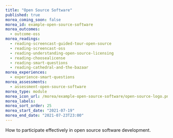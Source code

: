 ```yaml
---
title: "Open Source Software"
published: true
morea_coming_soon: false
morea_id: example-open-source-software
morea_outcomes:
  - outcome-oss
morea_readings:
  - reading-screencast-guided-tour-open-source
  - reading-screencast-oss
  - reading-understanding-open-source-licensing
  - reading-choosealicense
  - reading-smart-questions
  - reading-cathedral-and-the-bazaar
morea_experiences:
  - experience-smart-questions
morea_assessments:
  - assessment-open-source-software
morea_type: module
morea_icon_url: /morea/example-open-source-software/open-source-logo.png
morea_labels:
morea_sort_order: 25
morea_start_date: "2021-07-19"
morea_end_date: "2021-07-23T23:00"
---
```


How to participate effectively in open source software development.



